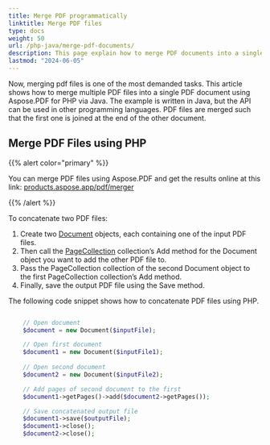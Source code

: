 ```yaml
---
title: Merge PDF programmatically
linktitle: Merge PDF files
type: docs
weight: 50
url: /php-java/merge-pdf-documents/
description: This page explain how to merge PDF documents into a single PDF file using PHP.
lastmod: "2024-06-05"
---
```


Now, merging pdf files is one of the most demanded tasks. 
This article shows how to merge multiple PDF files into a single PDF document using Aspose.PDF for PHP via Java. The example is written in Java, but the API can be used in other programming languages. PDF files are merged such that the first one is joined at the end of the other document.

## Merge PDF Files using PHP

{{% alert color="primary" %}}

You can merge PDF files using Aspose.PDF and get the results online at this link: [products.aspose.app/pdf/merger](https://products.aspose.app/pdf/merger)

{{% /alert %}}

To concatenate two PDF files:

1. Create two [Document](https://reference.aspose.com/pdf/java/com.aspose.pdf/class-use/Document) objects, each containing one of the input PDF files.
1. Then call the [PageCollection](https://reference.aspose.com/pdf/java/com.aspose.pdf/class-use/PageCollection) collection’s Add method for the Document object you want to add the other PDF file to.
1. Pass the PageCollection collection of the second Document object to the first PageCollection collection’s Add method.
1. Finally, save the output PDF file using the Save method.

The following code snippet shows how to concatenate PDF files using PHP.

```php

    // Open document
    $document = new Document($inputFile);

    // Open first document
    $document1 = new Document($inputFile1);
    
    // Open second document
    $document2 = new Document($inputFile2);

    // Add pages of second document to the first
    $document1->getPages()->add($document2->getPages());

    // Save concatenated output file
    $document1->save($outputFile);
    $document1->close();
    $document2->close();
```


